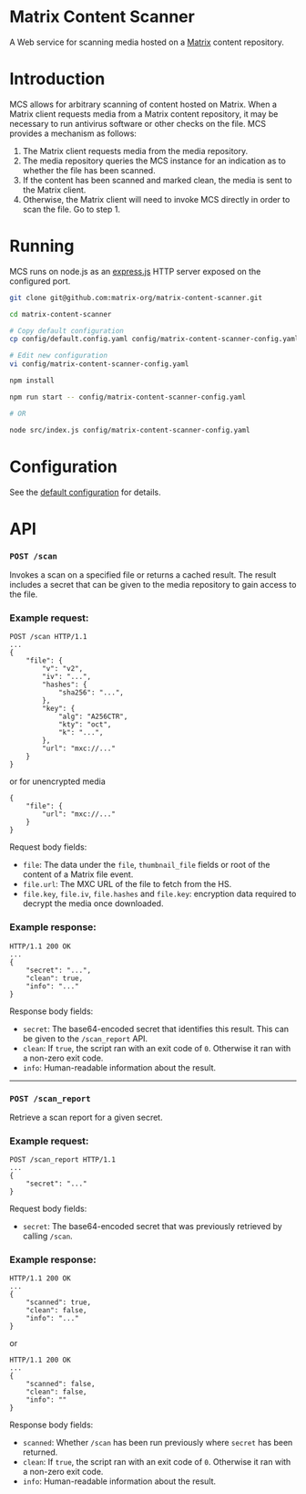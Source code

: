 Matrix Content Scanner
======================

A Web service for scanning media hosted on a [Matrix](https://matrix.org) content repository.

# Introduction

MCS allows for arbitrary scanning of content hosted on Matrix. When a Matrix client requests media
from a Matrix content repository, it may be necessary to run antivirus software or other checks on
the file. MCS provides a mechanism as follows:
 1. The Matrix client requests media from the media repository.
 2. The media repository queries the MCS instance for an indication as to whether the file has been scanned.
 3. If the content has been scanned and marked clean, the media is sent to the Matrix client.
 4. Otherwise, the Matrix client will need to invoke MCS directly in order to scan the file. Go to step 1.

# Running
MCS runs on node.js as an [express.js](https://expressjs.com) HTTP server exposed on the configured port.

```sh
git clone git@github.com:matrix-org/matrix-content-scanner.git

cd matrix-content-scanner

# Copy default configuration
cp config/default.config.yaml config/matrix-content-scanner-config.yaml

# Edit new configuration
vi config/matrix-content-scanner-config.yaml

npm install

npm run start -- config/matrix-content-scanner-config.yaml

# OR

node src/index.js config/matrix-content-scanner-config.yaml
```

# Configuration
See the [default configuration](config/default.config.yaml) for details.

# API

### `POST /scan`
Invokes a scan on a specified file or returns a cached result. The result includes a secret
that can be given to the media repository to gain access to the file.

### Example request:
```http
POST /scan HTTP/1.1
...
{
    "file": {
        "v": "v2",
        "iv": "...",
        "hashes": {
            "sha256": "...",
        },
        "key": {
            "alg": "A256CTR",
            "kty": "oct",
            "k": "...",
        },
        "url": "mxc://..."
    }
}
```
or for unencrypted media
```http
{
    "file": {
        "url": "mxc://..."
    }
}
```
Request body fields:
 - `file`: The data under the `file`, `thumbnail_file` fields or root of the content of a Matrix file event.
 - `file.url`: The MXC URL of the file to fetch from the HS.
 - `file.key`, `file.iv`, `file.hashes` and `file.key`: encryption data required to decrypt the media once downloaded.

### Example response:
```http
HTTP/1.1 200 OK
...
{
    "secret": "...",
    "clean": true,
    "info": "..."
}
```
Response body fields:
 - `secret`: The base64-encoded secret that identifies this result. This can be given to the `/scan_report` API.
 - `clean`: If `true`, the script ran with an exit code of `0`. Otherwise it ran with a non-zero exit code.
 - `info`: Human-readable information about the result.

-----

### `POST /scan_report`
Retrieve a scan report for a given secret.

### Example request:
```http
POST /scan_report HTTP/1.1
...
{
    "secret": "..."
}
```
Request body fields:
 - `secret`: The base64-encoded secret that was previously retrieved by calling `/scan`.

### Example response:
```http
HTTP/1.1 200 OK
...
{
    "scanned": true,
    "clean": false,
    "info": "..."
}
```
or
```http
HTTP/1.1 200 OK
...
{
    "scanned": false,
    "clean": false,
    "info": ""
}
```
Response body fields:
 - `scanned`: Whether `/scan` has been run previously where `secret` has been returned.
 - `clean`: If `true`, the script ran with an exit code of `0`. Otherwise it ran with a non-zero exit code.
 - `info`: Human-readable information about the result.
